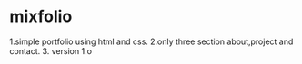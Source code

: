 # mixfolio
1.simple portfolio using html and css.
2.only three section about,project and contact.
3. version 1.o
